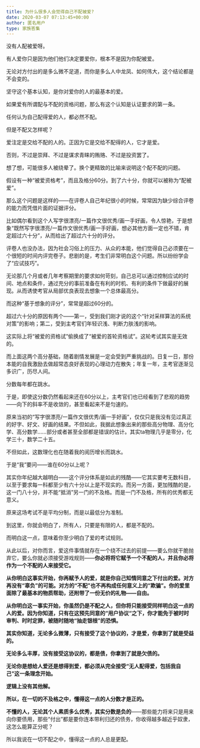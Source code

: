 ```yaml
---
title: 为什么很多人会觉得自己不配被爱?
date: 2020-03-07 07:13:45+00:00
author: 匿名用户
type: 家族答集
---
```

没有人配被爱呀。

有人爱你只是因为他们他们决定要爱你，根本不是因为你配被爱。

无论对方付出的是多么微不足道，而你是多么人中龙凤、如何伟大，这个结论都是不会变的。

坚守这个基本认知，是你对爱你的人的最基本的爱。

如果爱有所谓配与不配的资格问题，那么有这个认知是认证要求的第一条。

任何认为自己配得爱的人，都必然不配。

但是不配又怎样呢？

爱注定是交给不配的人的。正因为它是交给不配得的人，它才是爱。

否则，不过是崇拜、不过是谋求青睐的贿赂、不过是投资罢了。

想了想，可能很多人被绕晕了。换个更精致的比喻来说明这个配不配的问题。

假设有一种“被爱资格考”，而且及格分60分。到了六十分，你就可以被称为“配被爱”。

那么这个问题是这样的——在评卷人自己年纪很小的时候，常常因为缺少综合评卷的能力而凭借片面的证据评分。

比如偶尔看到这个人写字很漂亮/一篇作文很优秀/画一手好画，令人惊艳，于是想象“既然写字很漂亮/一篇作文很优秀/画一手好画，想必其他方面一定也不错，肯定超过六十分”，从而给出了超过六十分的评分。

评卷人也没办法，因为社会习俗上的压力、从众的本能，他们觉得自己必须要在一个很短的时间内评完卷子。悲剧的是，考生们非常明白这个问题。所以纷纷学会了“应试技巧”。

无论那几个月或者几年考察期里的要求如何苛刻，自己总可以通过控制应试的时间、地点和条件，通过充分的事前准备在有利的时机、有利的条件下做最好的展现。从而诱使考官从局部优良表现去想象一个总体最高分。

而这种“基于想象的评分”，常常是超过60分的。

超过六十分的原因有两个——第一，受到我们刚才说的这个“针对采样算法的系统对策”的影响；第二，受到主考官们年轻识浅、判断力肤浅的影响。

这实际上将“被爱的资格试”偷换成了“被爱的首轮资格试”。这轮考试其实是无效的。

而上面这两个高分基础，随着剧情发展是一定会受到严重挑战的。日复一日，那份本能的自我激励去做超常态良好表现的心理动力在散失；年复一年，主考官逐渐见多识广，历尽人间。

分数每年都在跳水。

于是，即使这分数仍然看起来还在60分以上，主考官们也已经看到了悲观的趋势——向下的斜率不是收敛的，甚至看起来不是匀速的。

原来当初的“写字很漂亮/一篇作文很优秀/画一手好画”，仅仅只是我没有见过真正的好字、好文、好画的结果。不但如此，我据此想象出来的那些高分物理、高分化学、高分数学……部分或者甚至全部都是错误的估计。其实ta物理几乎是零分，化学三十，数学二十五。

不但如此，这数理化也在随着我的阅历增长而跳水。

于是“我”要问——谁在60分以上呢？

其实你年纪越大越明白——这个评分体系是如此的残酷——它其实要考无数科目，以至于要求每一科都至少有六十分以上是不现实的。而另一方面，更加残酷的是，这一门八十分，并不能“抵消”另一门的不及格。而是一门不及格，所有的优秀都无意义。

原来这场考试不是平均分制，而是以最低分为准制。

到这里，你就会明白了，所有人，只要是有限的人，都是不配的。

而明白这一点，意味着你至少明白了爱的考试规则。

从此以后，对你而言，爱这件事情就存在一个绕不过去的前提——要么你就干脆抛弃它，要么你就必须接受游戏规则——**你必将将它赋予一个不配的人，并且你必将作为一个不配的人来接受它。**

**从你明白这事实开始，你再赋予人的爱，就是你自己知情同意之下付出的爱。对方再没有“辜负”的可能。对方的“不配”也不再构成任何意义上的“欺骗”。你的爱里面除了最基本的物质帮助，还附带了一份无价的礼物——自由。**

**从你明白这一事实开始，你虽然仍是不配之人，但你将只能接受同样明白这一点的人的爱。因为你知道，只有在这预先同意的“用户协议“之下，你才能免于被时时审判、时时定罪，被随时随地“抽走银根”的恐惧。**

**其实你知道，无论多么微薄，只有接受了这个协议的，才是爱，你拿到了就是受益的。**

**无论多么丰厚，没有接受这协议的，都是债，你拿到了就是欠债的。**

**无论你是想给人爱还是想得到爱，都必须从完全接受“无人配得爱，包括我自己”这一条理念开始。**

**逻辑上没有其他解。**

**所以，在一切的不及格之中，懂得这一点的人分数才是正的。**

**不懂的人，无论其个人素质多么优秀，其实分数是负的**——那些能力将来只是用来向你要债用，那些“付出”都是要你连本带利归还的债务，你收得越多越近乎奴隶，这怎么能算正分呢？

所以我说在一切不配之中，懂得这一点的人总是更配。


